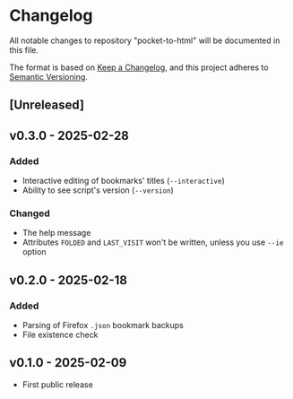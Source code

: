 # Changelog

All notable changes to repository "pocket-to-html" will be documented in this file.

The format is based on [Keep a Changelog](https://keepachangelog.com/en/1.1.0/),
and this project adheres to [Semantic Versioning](https://semver.org/spec/v2.0.0.html).

## [Unreleased]

## v0.3.0 - 2025-02-28
### Added
- Interactive editing of bookmarks' titles (`--interactive`)
- Ability to see script's version (`--version`)

### Changed
- The help message
- Attributes `FOLDED` and `LAST_VISIT` won't be written, unless you use `--ie` option

## v0.2.0 - 2025-02-18
### Added
- Parsing of Firefox `.json` bookmark backups
- File existence check

## v0.1.0 - 2025-02-09
- First public release